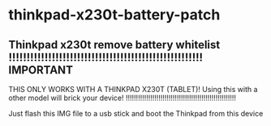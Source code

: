 # thinkpad-x230t-battery-patch
Thinkpad x230t remove battery whitelist
!!!!!!!!!!!!!!!!!!!!!!!!!!!!!!!!!!!!!!!!!!!!!!!!!!!!!!
              IMPORTANT
------------------------------------------------------
THIS ONLY WORKS WITH A THINKPAD X230T (TABLET)!
Using this with a other model will brick your device!
!!!!!!!!!!!!!!!!!!!!!!!!!!!!!!!!!!!!!!!!!!!!!!!!!!!!!!

Just flash this IMG file to a usb stick and boot the Thinkpad from this device
